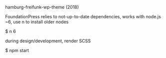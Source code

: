 hamburg-freifunk-wp-theme (2018)

FoundationPress relies to not-up-to-date dependencies, works with node.js ~6, use n to install older nodes

$ n 6

during design/development, render SCSS

$ npm start